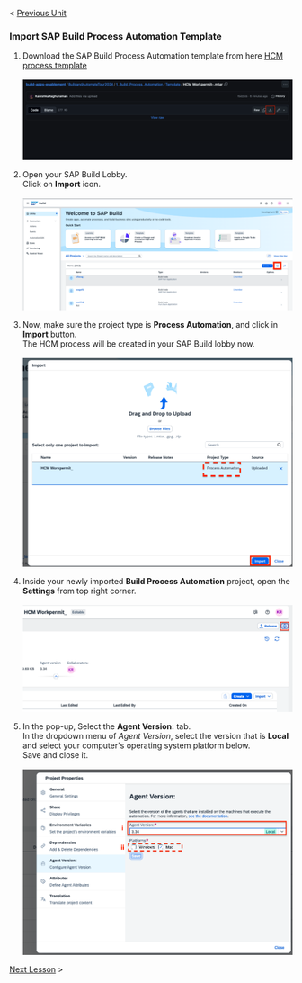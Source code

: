 < [Previous Unit](/BuildandAutomateTour2024/1_Build_Process_Automation/readme.md)

### Import SAP Build Process Automation Template

1. Download the SAP Build Process Automation template from here <a href="https://github.com/SAP-samples/build-apps-enablement/blob/main/BuildandAutomateTour2024/1_Build_Process_Automation/Template/HCM%20Workpermit_.mtar">HCM process template</a><br><br>
![](/BuildandAutomateTour2024/Images/11_downloadtemplate.png)

2. Open your SAP Build Lobby.<br>
Click on **Import** icon.<br><br>
![](/BuildandAutomateTour2024/Images/11_2_import.png)

3. Now, make sure the project type is **Process Automation**, and click in **Import** button.<br> The HCM process will be created in your SAP Build lobby now.<br><Br>
![](/BuildandAutomateTour2024/Images/11_3_import.png)

4. Inside your newly imported **Build Process Automation** project, open the **Settings** from top right corner.<BR><br>
![](/BuildandAutomateTour2024/Images/11_4_Settings.png)

5. In the pop-up, Select the **Agent Version:** tab.<br>
In the dropdown menu of *Agent Version*, select the version that is **Local** and select your computer's operating system platform below.<br>Save and close it.<br><br>
![](/BuildandAutomateTour2024/Images/Screenshot%202024-11-22%20at%2001.40.07.png)

[Next Lesson](/BuildandAutomateTour2024/1_Build_Process_Automation/12_CreateyourProcess/1_CreateTemplate.md) >